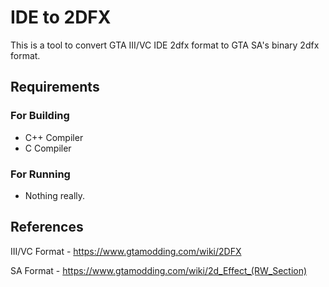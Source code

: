 # IDE to 2DFX
This is a tool to convert GTA III/VC IDE 2dfx format
to GTA SA's binary 2dfx format.

## Requirements

### For Building
* C++ Compiler
* C Compiler

### For Running
* Nothing really.

## References

III/VC Format - https://www.gtamodding.com/wiki/2DFX

SA     Format - https://www.gtamodding.com/wiki/2d_Effect_(RW_Section)

